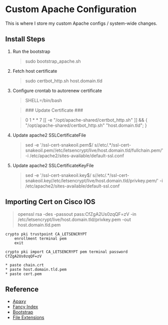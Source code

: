 # Custom Apache Configuration

This is where I store my custom Apache configs / system-wide changes.

## Install Steps

1. Run the bootstrap
   > sudo bootstrap_apache.sh
2. Fetch host certificate
   > sudo certbot_http.sh host.domain.tld
3. Configure crontab to autorenew certificate
   > SHELL=/bin/bash

   > \#\#\# Update Certificate \#\#\#

   > 0 1 * * 7       [[ -e "/opt/apache-shared/certbot_http.sh" ]] && { "/opt/apache-shared/certbot_http.sh" "host.domain.tld"; }
4. Update apache2 SSLCertificateFile
   > sed -e '/ssl-cert-snakeoil.pem$/ s/\/etc\/.*\/ssl-cert-snakeoil.pem/\/etc\/letsencrypt\/live\/host.domain.tld\/fullchain.pem/' -i /etc/apache2/sites-available/default-ssl.conf
5. Update apache2 SSLCertificateKeyFile
   > sed -e '/ssl-cert-snakeoil.key$/ s/\/etc\/.*\/ssl-cert-snakeoil.key/\/etc\/letsencrypt\/live\/host.domain.tld\/privkey.pem/' -i /etc/apache2/sites-available/default-ssl.conf

## Importing Cert on Cisco IOS

>  openssl rsa -des -passout pass:CfZgA2Us0zqQF=zV -in /etc/letsencrypt/live/host.domain.tld/privkey.pem -out host.domain.tld.pem

```
crypto pki trustpoint CA_LETSENCRYPT
    enrollment terminal pem
    exit

crypto pki import CA_LETSENCRYPT pem terminal password CfZgA2Us0zqQF=zV

* paste chain.crt
* paste host.domain.tld.pem
* paste cert.pem
```

## Reference

- [Apaxy](https://github.com/oupala/apaxy "Apaxy")
- [Fancy Index](https://github.com/Vestride/fancy-index "Fancy Index")
- [Bootstrap](https://getbootstrap.com/ "Bootstrap5")
- [File Extensions](http://dotwhat.net/ "File Extension Resource")
